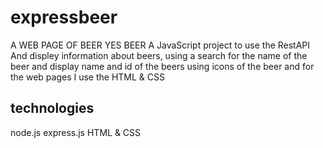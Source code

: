 # expressbeer
A WEB PAGE OF BEER YES BEER 
A JavaScript project to use the RestAPI And displey information about beers, using a search for the name of the beer and display name and id of the beers
using icons of the beer and for the web pages I use the HTML & CSS

## technologies 
node.js 
express.js
HTML & CSS
